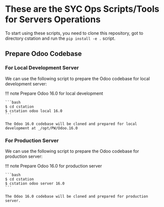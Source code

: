 # These are the SYC Ops Scripts/Tools for Servers Operations

To start using these scripts, you need to clone this repository, got to directory cstation and run the `pip install -e .` script.


## Prepare Odoo Codebase


### For Local Development Server

We can use the following script to prepare the Odoo codebase for local development server:

!!! note
    Prepare Odoo 16.0 for local development

    ```bash
    $ cd cstation
    $ cstation odoo local 16.0
    ```

    The Odoo 16.0 codebase will be cloned and prepared for local development at _/opt/PW/Odoo.16.0
    

### For Production Server

We can use the following script to prepare the Odoo codebase for production server:

!!! note
    Prepare Odoo 16.0 for production server

    ```bash
    $ cd cstation
    $ cstation odoo server 16.0
    ```

    The Odoo 16.0 codebase will be cloned and prepared for production server.